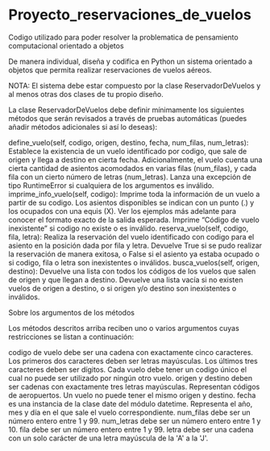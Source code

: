 # Proyecto_reservaciones_de_vuelos
Codigo utilizado para poder resolver la problematica de pensamiento computacional orientado a objetos

De manera individual, diseña y codifica en Python un sistema orientado a objetos que permita realizar reservaciones de vuelos aéreos.

NOTA: El sistema debe estar compuesto por la clase ReservadorDeVuelos y al menos otras dos clases de tu propio diseño.

La clase ReservadorDeVuelos debe definir mínimamente los siguientes métodos que serán revisados a través de pruebas automáticas (puedes añadir métodos adicionales si así lo deseas):

define_vuelo(self, codigo, origen, destino, fecha, num_filas, num_letras): Establece la existencia de un vuelo identificado por codigo, que sale de origen y llega a destino en cierta fecha. Adicionalmente, el vuelo cuenta una cierta cantidad de asientos acomodados en varias filas (num_filas), y cada fila con un cierto número de letras (num_letras). Lanza una excepción de tipo RuntimeError si cualquiera de los argumentos es inválido.
imprime_info_vuelo(self, codigo): Imprime toda la información de un vuelo a partir de su codigo. Los asientos disponibles se indican con un punto (.) y los ocupados con una equis (X). Ver los ejemplos más adelante para conocer el formato exacto de la salida esperada. Imprime “Código de vuelo inexistente” si codigo no existe o es inválido. 
reserva_vuelo(self, codigo, fila, letra): Realiza la reservación del vuelo identificado con codigo para el asiento en la posición dada por fila y letra. Devuelve True si se pudo realizar la reservación de manera exitosa, o False si el asiento ya estaba ocupado o si codigo, fila o letra son inexistentes o inválidos.
busca_vuelos(self, origen, destino): Devuelve una lista con todos los códigos de los vuelos que salen de origen y que llegan a destino. Devuelve una lista vacía si no existen vuelos de origen a destino, o si origen y/o destino son inexistentes o inválidos.

Sobre los argumentos de los métodos

Los métodos descritos arriba reciben uno o varios argumentos cuyas restricciones se listan a continuación:

codigo de vuelo debe ser una cadena con exactamente cinco caracteres. Los primeros dos caracteres deben ser letras mayúsculas. Los últimos tres caracteres deben ser dígitos. Cada vuelo debe tener un codigo único el cual no puede ser utilizado por ningún otro vuelo.
origen y destino deben ser cadenas con exactamente tres letras mayúsculas. Representan códigos de aeropuertos. Un vuelo no puede tener el mismo origen y destino.
fecha es una instancia de la clase date del módulo datetime. Representa el año, mes y día en el que sale el vuelo correspondiente.
num_filas debe ser un número entero entre 1 y 99.
num_letras debe ser un número entero entre 1 y 10.
fila debe ser un número entero entre 1 y 99.
letra debe ser una cadena con un solo carácter de una letra mayúscula de la 'A' a la 'J'.
